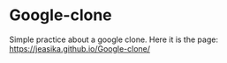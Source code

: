 # Google-clone
Simple practice about a google clone.
Here it is the page: https://jeasika.github.io/Google-clone/
